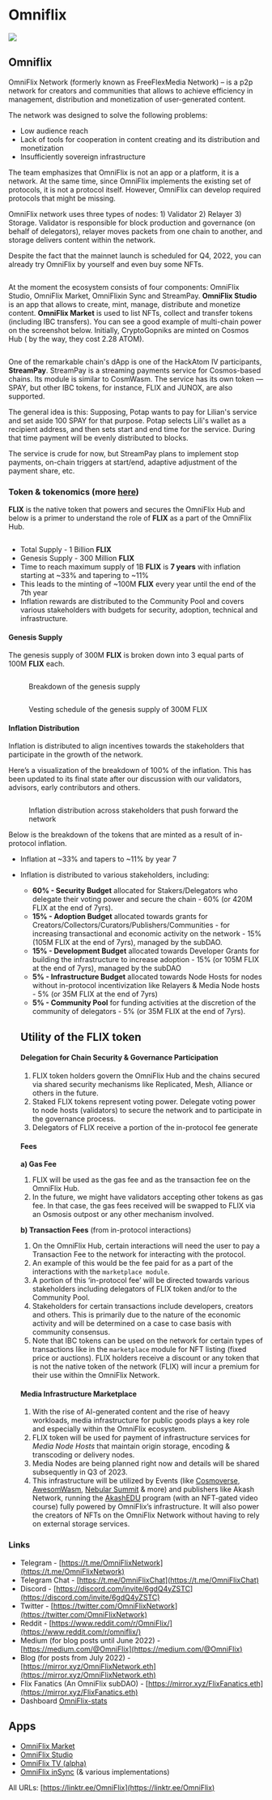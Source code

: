 # Omniflix

![](https://img3.teletype.in/files/66/8a/668ae16a-3366-47c6-b3d6-60c6f8499769.png)

## Omniflix <a href="#oksn" id="oksn"></a>

OmniFlix Network (formerly known as FreeFlexMedia Network) – is a p2p network for creators and communities that allows to achieve efficiency in management, distribution and monetization of user-generated content.

The network was designed to solve the following problems:

* Low audience reach&#x20;
* Lack of tools for cooperation in content creating and its distribution and monetization
* Insufficiently sovereign infrastructure

The team emphasizes that OmniFlix is not an app or a platform, it is a network. At the same time, since OmniFlix implements the existing set of protocols, it is not a protocol itself. However, OmniFlix can develop required protocols that might be missing.

OmniFlix network uses three types of nodes: 1) Validator 2) Relayer 3) Storage. Validator is responsible for block production and governance (on behalf of delegators), relayer moves packets from one chain to another, and storage delivers content within the network.

Despite the fact that the mainnet launch is scheduled for Q4, 2022, you can already try OmniFlix by yourself and even buy some NFTs.

<figure><img src="../.gitbook/assets/d3aa4e68024e2268fcf98.png" alt=""><figcaption></figcaption></figure>

At the moment the ecosystem consists of four components: OmniFlix Studio, OmniFlix Market, OmniFlixin Sync and StreamPay. **OmniFlix Studio** is an app that allows to create, mint, manage, distribute and monetize content. **OmniFlix Market** is used to list NFTs, collect and transfer tokens (including IBC transfers). You can see a good example of multi-chain power on the screenshot below. Initially, CryptoGopniks are minted on Cosmos Hub ( by the way, they cost 2.28 ATOM).&#x20;

<figure><img src="../.gitbook/assets/971f3fb9200824a74f650 (1).png" alt=""><figcaption></figcaption></figure>

One of the remarkable chain's dApp is one of the HackAtom IV participants, **StreamPay**. StreamPay is a streaming payments service for Cosmos-based chains. Its module is similar to CosmWasm. The service has its own token — SPAY, but other IBC tokens, for instance, FLIX and JUNOX, are also supported.

The general idea is this: Supposing, Potap wants to pay for Lilian's service and set aside 100 SPAY for that purpose. Potap selects Lili's wallet as a recipient address, and then sets start and end time for the service. During that time payment will be evenly distributed to blocks.

The service is crude for now, but StreamPay plans to implement stop payments, on-chain triggers at start/end, adaptive adjustment of the payment share, etc.

### Token & tokenomics (more [here](https://mirror.xyz/omniflixnetwork.eth/ofhbzvUBx5WjrrGyNWHSnGYFDA3NtnmIGko16cxYG4M))

**FLIX** is the native token that powers and secures the OmniFlix Hub and below is a primer to understand the role of **FLIX** as a part of the OmniFlix Hub.

<figure><img src="../.gitbook/assets/image (13).png" alt=""><figcaption></figcaption></figure>

* Total Supply - 1 Billion **FLIX**
* Genesis Supply - 300 Million **FLIX**
* Time to reach maximum supply of 1B **FLIX** is **7 years** with inflation starting at \~33% and tapering to \~11%
* This leads to the minting of \~100M **FLIX** every year until the end of the 7th year
* Inflation rewards are distributed to the Community Pool and covers various stakeholders with budgets for security, adoption, technical and infrastructure.

#### Genesis Supply

The genesis supply of 300M **FLIX** is broken down into 3 equal parts of 100M **FLIX** each.

<figure><img src="../.gitbook/assets/image (29).png" alt=""><figcaption><p>Breakdown of the genesis supply</p></figcaption></figure>

<figure><img src="../.gitbook/assets/image (2) (1) (1).png" alt=""><figcaption><p>Vesting schedule of the genesis supply of 300M FLIX</p></figcaption></figure>

#### Inflation Distribution

Inflation is distributed to align incentives towards the stakeholders that participate in the growth of the network.

Here’s a visualization of the breakdown of 100% of the inflation. This has been updated to its final state after our discussion with our validators, advisors, early contributors and others.

<figure><img src="../.gitbook/assets/image (1) (1).png" alt=""><figcaption><p>Inflation distribution across stakeholders that push forward the network</p></figcaption></figure>

Below is the breakdown of the tokens that are minted as a result of in-protocol inflation.

* Inflation at \~33% and tapers to \~11% by year 7
*   Inflation is distributed to various stakeholders, including:

    * **60% - Security Budget** allocated for Stakers/Delegators who delegate their voting power and secure the chain - 60% (or 420M FLIX at the end of 7yrs).
    * **15% - Adoption Budget** allocated towards grants for Creators/Collectors/Curators/Publishers/Communities - for increasing transactional and economic activity on the network - 15% (105M FLIX at the end of 7yrs), managed by the subDAO.
    * **15% - Development Budget** allocated towards Developer Grants for building the infrastructure to increase adoption - 15% (or 105M FLIX at the end of 7yrs), managed by the subDAO
    * **5% - Infrastructure Budget** allocated towards Node Hosts for nodes without in-protocol incentivization like Relayers & Media Node hosts - 5% (or 35M FLIX at the end of 7yrs)
    * **5% - Community Pool** for funding activities at the discretion of the community of delegators - 5% (or 35M FLIX at the end of 7yrs).



    ## Utility of the FLIX token

    #### &#x20;       Delegation for Chain Security & Governance Participation

    1. FLIX token holders govern the OmniFlix Hub and the chains secured via shared security mechanisms like Replicated, Mesh, Alliance or others in the future.
    2. Staked FLIX tokens represent voting power. Delegate voting power to node hosts (validators) to secure the network and to participate in the governance process.
    3. Delegators of FLIX receive a portion of the in-protocol fee generate

    #### &#x20;        Fees

    **a) Gas Fee**

    1. FLIX will be used as the gas fee and as the transaction fee on the OmniFlix Hub.
    2. In the future, we might have validators accepting other tokens as gas fee. In that case, the gas fees received will be swapped to FLIX via an Osmosis outpost or any other mechanism involved.

    **b) Transaction Fees** (from in-protocol interactions)

    1. On the OmniFlix Hub, certain interactions will need the user to pay a Transaction Fee to the network for interacting with the protocol.
    2. An example of this would be the fee paid for as a part of the interactions with the `marketplace module`.
    3. A portion of this ‘in-protocol fee’ will be directed towards various stakeholders including delegators of FLIX token and/or to the Community Pool.
    4. Stakeholders for certain transactions include developers, creators and others. This is primarily due to the nature of the economic activity and will be determined on a case to case basis with community consensus.
    5. Note that IBC tokens can be used on the network for certain types of transactions like in the `marketplace` module for NFT listing (fixed price or auctions). FLIX holders receive a discount or any token that is not the native token of the network (FLIX) will incur a premium for their use within the OmniFlix Network.

    #### &#x20;            Media Infrastructure Marketplace

    1. With the rise of AI-generated content and the rise of heavy workloads, media infrastructure for public goods plays a key role and especially within the OmniFlix ecosystem.
    2. FLIX token will be used for payment of infrastructure services for _Media Node Hosts_ that maintain origin storage, encoding & transcoding or delivery nodes.
    3. Media Nodes are being planned right now and details will be shared subsequently in Q3 of 2023.
    4. This infrastructure will be utilized by Events (like [Cosmoverse](https://cosmoverse.omniflix.co/), [AwesomWasm](https://tickets.awesomwasm.com/buyTickets), [Nebular Summit](https://tickets.nebular.builders/) & more) and publishers like Akash Network, running the [AkashEDU](https://akashedu.omniflix.tv/) program (with an NFT-gated video course) fully powered by OmniFlix’s infrastructure. It will also power the creators of NFTs on the OmniFlix Network without having to rely on external storage services.

### Links

* Telegram - [https://t.me/OmniFlixNetwork](https://t.me/OmniFlixNetwork)
* Telegram Chat - [https://t.me/OmniFlixChat](https://t.me/OmniFlixChat)
* Discord - [https://discord.com/invite/6gdQ4yZSTC](https://discord.com/invite/6gdQ4yZSTC)
* Twitter - [https://twitter.com/OmniFlixNetwork](https://twitter.com/OmniFlixNetwork)
* Reddit - [https://www.reddit.com/r/OmniFlix/](https://www.reddit.com/r/omniflix/)
* Medium (for blog posts until June 2022) - [https://medium.com/@OmniFlix](https://medium.com/@OmniFlix)
* Blog (for posts from July 2022) - [https://mirror.xyz/OmniFlixNetwork.eth](https://mirror.xyz/OmniFlixNetwork.eth)
* Flix Fanatics (An OmniFlix subDAO) - [https://mirror.xyz/FlixFanatics.eth](https://mirror.xyz/FlixFanatics.eth)
* Dashboard [OmniFlix-stats](https://monitor.bronbro.io/d/omniflix-stats/omniflix-stats?orgId=2\&refresh=5s)&#x20;

## Apps

* [OmniFlix Market](https://omniflix.market/)
* [OmniFlix Studio](https://app.omniflix.studio/)
* [OmniFlix TV (alpha)](https://alpha.omniflix.tv/)
* [OmniFlix inSync](https://omniflix.co/) (& various implementations)

All URLs: [https://linktr.ee/OmniFlix](https://linktr.ee/OmniFlix)
